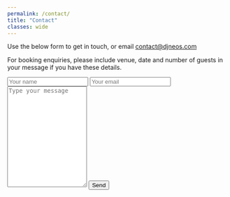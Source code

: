 ```yaml
---
permalink: /contact/
title: "Contact"
classes: wide
---
```


Use the below form to get in touch, or email [contact@djneos.com](mailto:contact@djneos.com)

For booking enquiries, please include venue, date and number of guests in your message if you have these details.

<form action="https://formspree.io/f/xwplvlzl" method="POST">
    <input type="hidden" name="subject" value="[djneos.com] Contact Request" />
    <input type="text" name="name" placeholder="Your name" required>
    <input type="email" name="email" placeholder="Your email" required>
    <textarea name="message" rows="15" placeholder="Type your message" required></textarea>
    <input type="text" name="_gotcha" style="display:none" />
    <button type="submit">Send</button>
</form>
